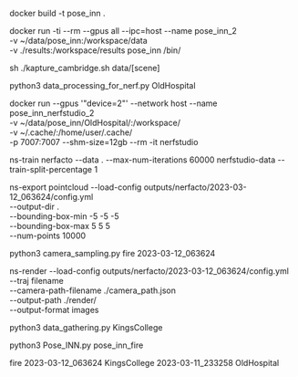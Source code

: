 docker build -t pose_inn .


docker run -ti --rm --gpus all --ipc=host --name pose_inn_2 \
    -v ~/data/pose_inn:/workspace/data \
    -v ./results:/workspace/results pose_inn /bin/
    

sh ./kapture_cambridge.sh data/[scene]

python3 data_processing_for_nerf.py OldHospital


docker run --gpus '"device=2"' --network host --name pose_inn_nerfstudio_2 \
        -v ~/data/pose_inn/OldHospital/:/workspace/ \
        -v ~/.cache/:/home/user/.cache/ \
        -p 7007:7007 --shm-size=12gb --rm -it nerfstudio

ns-train nerfacto --data . --max-num-iterations 60000 nerfstudio-data --train-split-percentage 1  

ns-export pointcloud --load-config outputs/nerfacto/2023-03-12_063624/config.yml \
    --output-dir . \
    --bounding-box-min -5 -5 -5 \
    --bounding-box-max 5 5 5 \
    --num-points 10000




python3 camera_sampling.py fire 2023-03-12_063624


ns-render --load-config outputs/nerfacto/2023-03-12_063624/config.yml \
    --traj filename \
    --camera-path-filename ./camera_path.json \
    --output-path ./render/ \
    --output-format images

python3 data_gathering.py KingsCollege

python3 Pose_INN.py pose_inn_fire


fire 2023-03-12_063624
KingsCollege 2023-03-11_233258
OldHospital